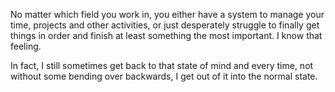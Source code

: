 No matter which field you work in, you either have a system to manage your time, projects and other activities, or just desperately struggle to finally get things in order and finish at least something the most important. I know that feeling.

In fact, I still sometimes get back to that state of mind and every time, not without some bending over backwards, I get out of it into the normal state.
